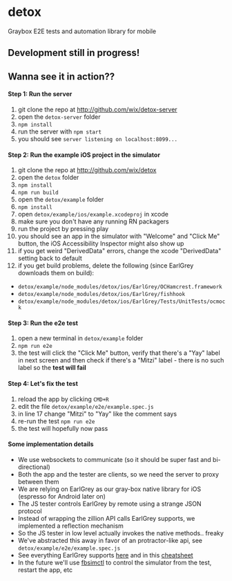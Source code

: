 # detox

Graybox E2E tests and automation library for mobile

## Development still in progress!

## Wanna see it in action??

#### Step 1: Run the server

1. git clone the repo at http://github.com/wix/detox-server
2. open the `detox-server` folder
3. `npm install`
4. run the server with `npm start`
5. you should see `server listening on localhost:8099...`

#### Step 2: Run the example iOS project in the simulator

1. git clone the repo at http://github.com/wix/detox
2. open the `detox` folder
3. `npm install`
4. `npm run build`
2. open the `detox/example` folder
3. `npm install`
4. open `detox/example/ios/example.xcodeproj` in xcode
5. make sure you don't have any running RN packagers
6. run the project by pressing play
7. you should see an app in the simulator with "Welcome" and "Click Me" button, the iOS Accessibility Inspector might also show up
8. if you get weird "DerivedData" errors, change the xcode "DerivedData" setting back to default
9. if you get build problems, delete the following (since EarlGrey downloads them on build):
  * `detox/example/node_modules/detox/ios/EarlGrey/OCHamcrest.framework`
  * `detox/example/node_modules/detox/ios/EarlGrey/fishhook`
  * `detox/example/node_modules/detox/ios/EarlGrey/Tests/UnitTests/ocmock`

#### Step 3: Run the e2e test

1. open a new terminal in `detox/example` folder
2. `npm run e2e`
3. the test will click the "Click Me" button, verify that there's a "Yay" label in next screen and then check if there's a "Mitzi" label - there is no such label so the **test will fail**

#### Step 4: Let's fix the test

1. reload the app by clicking `CMD+R`
2. edit the file `detox/example/e2e/example.spec.js`
3. in line 17 change "Mitzi" to "Yay" like the comment says
4. re-run the test `npm run e2e`
5. the test will hopefully now pass

#### Some implementation details

* We use websockets to communicate (so it should be super fast and bi-directional)
* Both the app and the tester are clients, so we need the server to proxy between them
* We are relying on EarlGrey as our gray-box native library for iOS (espresso for Android later on)
* The JS tester controls EarlGrey by remote using a strange JSON protocol
* Instead of wrapping the zillion API calls EarlGrey supports, we implemented a reflection mechanism
* So the JS tester in low level actually invokes the native methods.. freaky
* We've abstracted this away in favor of an protractor-like api, see `detox/example/e2e/example.spec.js`
* See everything EarlGrey supports [here](https://github.com/google/EarlGrey/blob/master/docs/api.md) and in this [cheatsheet](https://github.com/google/EarlGrey/blob/master/docs/cheatsheet/cheatsheet.pdf)
* In the future we'll use [fbsimctl](https://github.com/facebook/FBSimulatorControl) to control the simulator from the test, restart the app, etc
